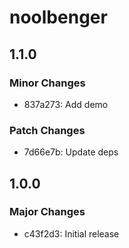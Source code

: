 # noolbenger

## 1.1.0

### Minor Changes

- 837a273: Add demo

### Patch Changes

- 7d66e7b: Update deps

## 1.0.0

### Major Changes

- c43f2d3: Initial release
